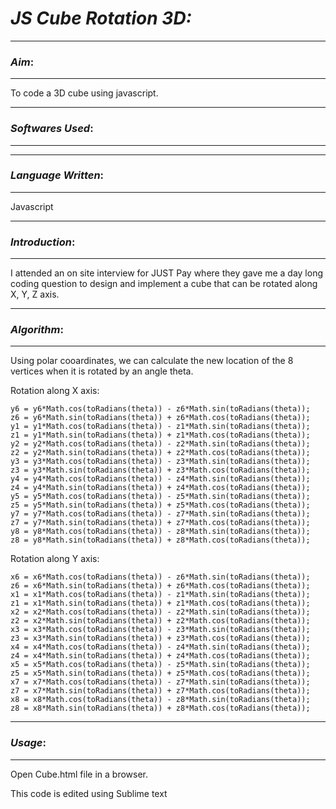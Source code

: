 # ***JS Cube Rotation 3D:***

----------
### *Aim*:

----------


To code a 3D cube using javascript.

-------------
### *Softwares Used*:

-------------



-------------
### *Language Written*:

-------------
Javascript


-------------
### *Introduction*:

-------------
I attended an on site interview for JUST Pay where they gave me a day long coding question to design and implement a cube that can be rotated along X, Y, Z axis.



-------------
### *Algorithm*:

-------------
Using polar cooardinates, we can calculate the new location of the 8 vertices when it is rotated by an angle theta.

Rotation along X axis:
```
y6 = y6*Math.cos(toRadians(theta)) - z6*Math.sin(toRadians(theta));
z6 = y6*Math.sin(toRadians(theta)) + z6*Math.cos(toRadians(theta));
y1 = y1*Math.cos(toRadians(theta)) - z1*Math.sin(toRadians(theta));
z1 = y1*Math.sin(toRadians(theta)) + z1*Math.cos(toRadians(theta));
y2 = y2*Math.cos(toRadians(theta)) - z2*Math.sin(toRadians(theta));
z2 = y2*Math.sin(toRadians(theta)) + z2*Math.cos(toRadians(theta));
y3 = y3*Math.cos(toRadians(theta)) - z3*Math.sin(toRadians(theta));
z3 = y3*Math.sin(toRadians(theta)) + z3*Math.cos(toRadians(theta));
y4 = y4*Math.cos(toRadians(theta)) - z4*Math.sin(toRadians(theta));
z4 = y4*Math.sin(toRadians(theta)) + z4*Math.cos(toRadians(theta));
y5 = y5*Math.cos(toRadians(theta)) - z5*Math.sin(toRadians(theta));
z5 = y5*Math.sin(toRadians(theta)) + z5*Math.cos(toRadians(theta));
y7 = y7*Math.cos(toRadians(theta)) - z7*Math.sin(toRadians(theta));
z7 = y7*Math.sin(toRadians(theta)) + z7*Math.cos(toRadians(theta));
y8 = y8*Math.cos(toRadians(theta)) - z8*Math.sin(toRadians(theta));
z8 = y8*Math.sin(toRadians(theta)) + z8*Math.cos(toRadians(theta));
```
Rotation along Y axis:
```
x6 = x6*Math.cos(toRadians(theta)) - z6*Math.sin(toRadians(theta));
z6 = x6*Math.sin(toRadians(theta)) + z6*Math.cos(toRadians(theta));
x1 = x1*Math.cos(toRadians(theta)) - z1*Math.sin(toRadians(theta));
z1 = x1*Math.sin(toRadians(theta)) + z1*Math.cos(toRadians(theta));
x2 = x2*Math.cos(toRadians(theta)) - z2*Math.sin(toRadians(theta));
z2 = x2*Math.sin(toRadians(theta)) + z2*Math.cos(toRadians(theta));
x3 = x3*Math.cos(toRadians(theta)) - z3*Math.sin(toRadians(theta));
z3 = x3*Math.sin(toRadians(theta)) + z3*Math.cos(toRadians(theta));
x4 = x4*Math.cos(toRadians(theta)) - z4*Math.sin(toRadians(theta));
z4 = x4*Math.sin(toRadians(theta)) + z4*Math.cos(toRadians(theta));
x5 = x5*Math.cos(toRadians(theta)) - z5*Math.sin(toRadians(theta));
z5 = x5*Math.sin(toRadians(theta)) + z5*Math.cos(toRadians(theta));
x7 = x7*Math.cos(toRadians(theta)) - z7*Math.sin(toRadians(theta));
z7 = x7*Math.sin(toRadians(theta)) + z7*Math.cos(toRadians(theta));
x8 = x8*Math.cos(toRadians(theta)) - z8*Math.sin(toRadians(theta));
z8 = x8*Math.sin(toRadians(theta)) + z8*Math.cos(toRadians(theta));
```
-------------
### *Usage*:

-------------
Open Cube.html file in a browser.


This code is edited using Sublime text
